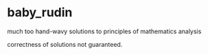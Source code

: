 # baby_rudin

much too hand-wavy solutions to principles of mathematics analysis

correctness of solutions not guaranteed. 
